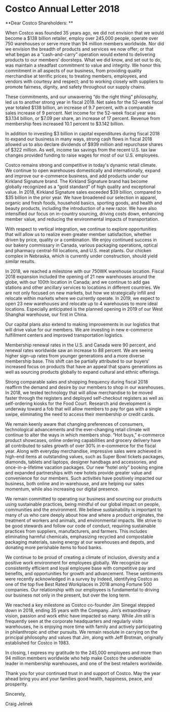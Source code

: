 # Costco Annual Letter 2018

**Dear Costco Shareholders: **

When Costco was founded 35 years ago, we did not envision that we would become a $138 billion retailer, employ over 245,000 people, operate over 750 warehouses or serve more than 94 million members worldwide. Nor did we envision the breadth of products and services we now offer; or that what began as a “cash-and-carry” operation would extend to delivering products to our members’ doorsteps. What we did know, and set out to do, was maintain a steadfast commitment to value and integrity. We honor this commitment in all aspects of our business, from providing quality merchandise at terrific prices; to treating members, employees, and vendors with courtesy and respect; and to working closely with suppliers to promote fairness, dignity, and safety throughout our supply chains. 

These commitments, and our unwavering “do the right thing” philosophy, led us to another strong year in fiscal 2018. Net sales for the 52-week fiscal year totaled $138 billion, an increase of 9.7 percent, with a comparable sales increase of 9 percent. Net income for the 52-week fiscal year was $3.134 billion, or $7.09 per share, an increase of 17 percent. Revenue from membership fees increased 10.1 percent to $3.142 billion. 

In addition to investing $3 billion in capital expenditures during fiscal 2018 to expand our business in many ways, strong cash flows in fiscal 2018 allowed us to also declare dividends of $939 million and repurchase shares of $322 million. As well, income tax savings from the recent U.S. tax law changes provided funding to raise wages for most of our U.S. employees. 

Costco remains strong and competitive in today's dynamic retail climate. We continue to open warehouses domestically and internationally, expand and improve our e-commerce business, and add products under our Kirkland Signature brand. The Kirkland Signature brand has become globally recognized as a “gold standard” of high quality and exceptional value. In 2018, Kirkland Signature sales exceeded $39 billion, compared to $35 billion in the prior year. We have broadened our selection in apparel, organic and fresh foods, household basics, sporting goods, and health and beauty products, including the introduction of a new razor. We have also intensified our focus on in-country sourcing, driving costs down, enhancing member value, and reducing the environmental impacts of transportation.

With respect to vertical integration, we continue to explore opportunities that will allow us to realize even greater member satisfaction, whether driven by price, quality or a combination. We enjoy continued success in our bakery commissary in Canada, various packaging operations, optical and pharmacy central-fill locations, and U.S. meat plants. Our chicken complex in Nebraska, which is currently under construction, should yield similar results.

In 2018, we reached a milestone with our 750WK warehouse location. Fiscal 2018 expansion included the opening of 21 new warehouses around the globe, with our 100th location in Canada; and we continue to add gas stations and other ancillary services to locations in different countries. We are not only focused on new markets, but how we strategically infill and relocate within markets where we currently operate. In 2019, we expect to open 23 new warehouses and relocate up to 4 warehouses to more ideal locations. Especially anticipated is the planned opening in 2019 of our West Shanghai warehouse, our first in China. 

Our capital plans also extend to making improvements in our logistics that will drive value for our members. We are investing in new e-commerce fulfillment centers and improved transportation logistics.

Membership renewal rates in the U.S. and Canada were 90 percent, and renewal rates worldwide saw an increase to 88 percent. We are seeing higher sign-up rates from younger generations and a more diverse membership base. This shift can be partially attributed to our buyers’ increased focus on products that have an appeal that spans generations as well as sourcing products globally to expand cultural and ethnic offerings.

Strong comparable sales and shopping frequency during fiscal 2018 reaffirm the demand and desire by our members to shop in our warehouses. In 2018, we tested technology that will allow merchandise to be moved faster through the registers and deployed self-checkout registers as well as self-ordering kiosks for the Food Court. Research and development is underway toward a fob that will allow members to pay for gas with a single swipe, eliminating the need to access their membership or credit cards.

We remain keenly aware that changing preferences of consumers, technological advancements and the ever-changing retail climate will continue to alter the ways in which members shop. “Hot buys,” e-commerce product showcases, online ordering capabilities and grocery delivery have all contributed to sales growth of over 30% in e-commerce for the fiscal year. Along with everyday merchandise, impressive sales were achieved in high-end items at outstanding values, such as Super Bowl tickets packages, diamonds, tablets and laptops, designer handbags and accessories, and once-in-a-lifetime vacation packages. Our new “hotel only” booking engine and expanded partnerships with new hotels provide greater value and convenience for our members. Such activities have positively impacted our business, both online and in-warehouse, and are helping our sales momentum, while also increasing our digital presence.

We remain committed to operating our business and sourcing our products using sustainable practices, being mindful of our global impact on people, communities and the environment. We believe sustainability is important to many of us who care deeply about how and where a product originates, the treatment of workers and animals, and environmental impacts. We strive to be good stewards and follow our code of conduct, requiring sustainable practices from suppliers, manufacturers, and farmers. This includes eliminating harmful chemicals, emphasizing recycled and compostable packaging materials, saving energy at our warehouses and depots, and donating more perishable items to food banks.

We continue to be proud of creating a climate of inclusion, diversity and a positive work environment for employees globally. We recognize our consistently efficient and loyal employee base with competitive pay and benefits, and opportunities for growth and advancement. These sentiments were recently acknowledged in a survey by Indeed, identifying Costco as one of the top five Best Rated Workplaces in 2018 among Fortune 500 companies. Our relationship with our employees is fundamental to driving our business not only in the present, but over the long term. 

We reached a key milestone as Costco co-founder Jim Sinegal stepped down in 2018, ending 35 years with the Company. Jim’s extraordinary vision, passion and work ethic have impacted so many. While Jim still is frequently seen at the corporate headquarters and regularly visits warehouses, he is enjoying more time with family and actively participating in philanthropic and other pursuits. We remain resolute in carrying on the principal philosophy and values that Jim, along with Jeff Brotman, originally established for Costco in 1983. 

In closing, I express my gratitude to the 245,000 employees and more than 94 million members worldwide who help make Costco the undeniable leader in membership warehouses, and one of the best retailers worldwide. 

Thank you for your continued trust in and support of Costco. May the year ahead bring you and your families good health, happiness, peace, and prosperity.

Sincerely,

Craig Jelinek
